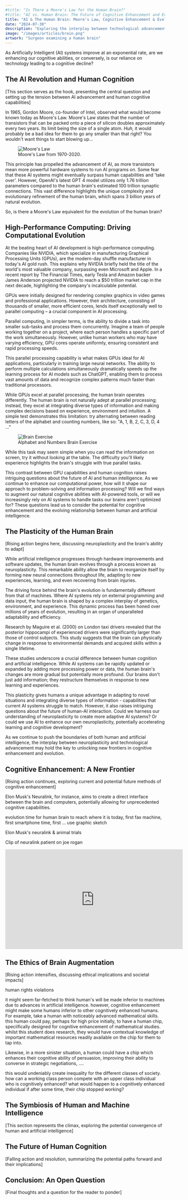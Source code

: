 ```yaml
---
#title: "Is There a Moore's Law for the Human Brain?"
#title: "AI vs. Human Brain: The Future of Cognitive Enhancement and Evolution"
title: "AI & The Human Brain: Moore's Law, Cognitive Enhancement & Evolution"
date: "2024-07-30"
description: "Exploring the interplay between technological advancements in Artificial Intelligence and the evolution of the human brain."
image: "/images/articles/brain.png"
artwork: "Surgeon examining a human brain"
---
```


As Artificially Intelligent (AI) systems improve at an exponential rate, are we enhancing our cognitive abilities, or
conversely, is our reliance on technology leading to a cognitive decline?

[//]: # (are we witness a cognitive decline in the age of doom-scrolling?)

## The AI Revolution and Human Cognition

[This section serves as the hook, presenting the central question and setting up the tension between AI advancement and human cognitive capabilities]

In 1965, Gordon Moore, co-founder of Intel, observed what would become known today as Moore's Law. Moore's Law states
that the number of transistors
that can be packed onto a piece of silicon doubles approximately every two years. Its limit being the size of a single
atom.
_Huh,_ it would probably be a bad idea for them to go any smaller than that right? You wouldn't want things to start
blowing up...

<figure>
  <img src="https://patrickprunty.com/images/articles/moores-law.jpg" alt="Moore's Law">
  <figcaption>Moore's Law from 1970-2020.</figcaption>
</figure>

This principle has propelled the advancement of AI, as more transistors mean more powerful hardware systems to run AI
programs on. Some fear that these AI systems might eventually surpass human capabilities and 'take over'. However,
OpenAI's latest GPT 4 model utilizes only 1.76 trillion
parameters compared to the human brain's estimated 100 trillion synaptic connections. This vast
difference highlights the unique complexity and evolutionary refinement of the human brain, which spans 3 billion years
of natural evolution.

So, is there a Moore's Law equivalent for the evolution of the human brain?

[//]: # (<iframe width="560" height="315" src="https://www.youtube.com/embed/aQ5PeJjZqBY?si=UIpTD8eXlovMaIoX" title="YouTube video player" frameborder="0" allow="accelerometer; autoplay; clipboard-write; encrypted-media; gyroscope; picture-in-picture; web-share" referrerpolicy="strict-origin-when-cross-origin" allowfullscreen></iframe>)

## High-Performance Computing: Driving Computational Evolution

At the beating heart of AI development is high-performance computing. Companies like NVIDIA, which specialize in
manufacturing Graphical Processing Units (GPUs), are the modern-day shuffle manufacturer in today's AI gold rush. This
explains why NVIDIA briefly held the title of the world's most valuable company, surpassing even Microsoft and Apple. In
a recent report by The Financial Times, early Tesla and Amazon backer James Anderson projected NVIDIA to reach a $50
trillion market cap in the next decade, highlighting the company's incalculable potential.

GPUs were initially designed for rendering complex graphics in video games and professional applications. However, their
architecture, consisting of thousands of smaller, more efficient cores, lends itself exceptionally well to parallel
computing – a crucial component in AI processing.

Parallel computing, in simpler terms, is the ability to divide a task into smaller sub-tasks and process them
concurrently. Imagine a team of people working together on a project, where each person handles a specific part of the
work simultaneously. However, unlike human workers who may have varying efficiency, GPU cores operate uniformly,
ensuring consistent and rapid processing speeds.

This parallel processing capability is what makes GPUs ideal for AI applications, particularly in training large neural
networks. The ability to perform multiple calculations simultaneously dramatically speeds up the learning process for AI
models such as ChatGPT, enabling them to process vast amounts of data and recognize complex patterns much faster than
traditional
processors.

While GPUs excel at parallel processing, the human brain operates differently. The human brain is not naturally adept at
parallel processing; instead, they excel at integrating diverse types of information and making complex decisions based
on experience, environment and intuition. A simple test demonstrates this limitation: try alternating between reading letters of the
alphabet and counting numbers, like so: "A, 1, B, 2, C, 3, D, 4 ..."

<figure>
  <img src="https://patrickprunty.com/images/articles/table.png" alt="Brain Exercise">
  <figcaption>Alphabet and Numbers Brain Exercise</figcaption>
</figure>

While this task may seem simple when you can read the information on screen, try it without looking at the table. The
difficulty you'll likely experience highlights the brain's struggle with true parallel tasks.

This contrast between GPU capabilities and human cognition raises intriguing questions about the future of AI and human
intelligence. As we continue to enhance our computational power, how will it shape our approach to problem-solving and
information processing? Will we find ways to augment our natural cognitive abilities with AI-powered tools, or will we
increasingly rely on AI systems to handle tasks our brains aren't optimized for? These questions lead us to consider the
potential for cognitive enhancement and the evolving relationship between human and artificial intelligence.

## The Plasticity of the Human Brain

[Rising action begins here, discussing neuroplasticity and the brain's ability to adapt]

While artificial intelligence progresses through hardware improvements and software updates, the human brain evolves
through a process known as neuroplasticity. This remarkable ability allow the brain to reorganize itself
by forming new neural connections throughout life, adapting to new experiences, learning, and even recovering from brain
injuries.

The driving force behind the brain's evolution is fundamentally different from that of machines. Where AI systems rely
on external programming and data input, the human brain is shaped by a complex interplay of genetics, environment, and
experience. This dynamic process has been honed over millions of years of evolution, resulting in an organ of
unparalleled adaptability and efficiency.

Research by Maguire et al. (2000) on London taxi drivers revealed that the posterior hippocampi of experienced drivers
were significantly larger than those of control subjects. This study suggests that the brain can physically change in
response to environmental demands and acquired skills within a single lifetime.

These studies underscore a crucial difference between human cognition and artificial intelligence. While AI systems can
be rapidly updated or expanded by adding more processing power or data, the human brain's changes are more gradual but
potentially more profound. Our brains don't just add information; they restructure themselves in response to new
learning and experiences.

This plasticity gives humans a unique advantage in adapting to novel situations and integrating diverse types of
information - capabilities that current AI systems struggle to match. However, it also raises intriguing questions about
the future of human-AI interaction. Could we harness our understanding of neuroplasticity to create more adaptive AI
systems? Or could we use AI to enhance our own neuroplasticity, potentially accelerating learning and cognitive
development?

As we continue to push the boundaries of both human and artificial intelligence, the interplay between neuroplasticity
and technological advancement may hold the key to unlocking new frontiers in cognitive enhancement and evolution.

## Cognitive Enhancement: A New Frontier

[Rising action continues, exploring current and potential future methods of cognitive enhancement]

Elon Musk's Neuralink, for instance, aims to create a direct interface between the brain and computers, potentially
allowing for unprecedented cognitive capabilities.

evolution time for human brain to reach where it is today, first fax machine, first smartphone time, first ... use
graphic sketch

Elon Musk's neuralink & animal trials

Clip of neuralink patient on joe rogan

<iframe width="560" height="315" src="https://www.youtube.com/embed/887IX4RqaIU?si=69Jt9KlCY9raDx8Z" title="YouTube video player" frameborder="0" allow="accelerometer; autoplay; clipboard-write; encrypted-media; gyroscope; picture-in-picture; web-share" referrerpolicy="strict-origin-when-cross-origin" allowfullscreen></iframe>

## The Ethics of Brain Augmentation

[Rising action intensifies, discussing ethical implications and societal impacts]

human rights violations

it might seem far-fetched to think human's will be made inferior to machines due to advances in artificial intelligence.
however,
cognitive enhancement might make some humans inferior to other cognitively enhanced humans. For example, take a human
with noticeably advanced mathematical skills. this human could pay, perhaps for high price initially, to have a human
chip, speciifically
designed for cognitive enhancement of mathematical studies. whilst this student does research, they would have
contextual
knowledge of important mathematical resources readily available on the chip for them to tap into.

Likewise, in a more sinister situation, a human could have a chip which enhances their cognitive ability of persuasion,
improving their ability to converse in strategic negotiations, ....

this would undeniably create inequality for the different classes of society. how can a working class person compete
with
an upper class individual who is cognitively enhanced? what would happen to a cognitively enhanced individual if after
some time, their
chip stopped working?

## The Symbiosis of Human and Machine Intelligence

[This section represents the climax, exploring the potential convergence of human and artificial intelligence]

## The Future of Human Cognition

[Falling action and resolution, summarizing the potential paths forward and their implications]

## Conclusion: An Open Question

[Final thoughts and a question for the reader to ponder]
